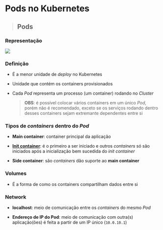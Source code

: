 # Pods no Kubernetes

> ## **Pods**

### **Representação**

![](representacao-pods.png)

### Definição

* É a menor unidade de *deploy* no Kubernetes

* Unidade que contém os containers provisionados

* Cada *Pod* representa um processo (um container) rodando no *Cluster*

  > **OBS**: é possível colocar vários containers em um único *Pod*, porém não é recomendado, exceto se os serviços rodando dentro desses containers sejam extremante dependentes entre si

### Tipos de *containers* dentro do *Pod*

* **Main container**: container principal da aplicação

* [**Init container**](https://kubernetes.io/docs/concepts/workloads/pods/init-containers/): é o primeiro a ser iniciado e outros *containers* só são iniciados após a inicialização bem sucedida do *init container*

* **Side container**: são *containers* dão suporte ao **main container**

### Volumes

* É a forma de como os containers compartilham dados entre si

### Network

* **localhost**: meio de comunicação entre os *containers* do mesmo *Pod*

* **Endereço de IP do Pod**: meio de comunicação com outra(s) aplicação(ões) é feita a partir de um IP único (`10.0.10.1`)